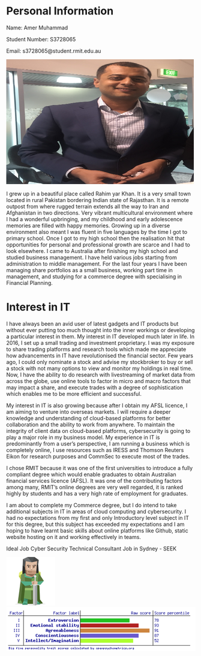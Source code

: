<h1>Personal Information</h1>

<p>Name: Amer Muhammad</p>
  
<p>Student Number: S3728065</p>
  
<p>Email: s3728065@student.rmit.edu.au</p>

<img src="Profile.JPG" width="500" height="333">
                                                
<p>I grew up in a beautiful place called Rahim yar Khan. It is a very small town located in rural Pakistan bordering Indian state of Rajasthan. It is a remote outpost from where rugged terrain extends all the way to Iran and Afghanistan in two directions. Very vibrant multicultural environment where I had a wonderful upbringing, and my childhood and early adolescence memories are filled with happy memories. Growing up in a diverse environment also meant I was fluent in five languages by the time I got to primary school. Once I got to my high school then the realisation hit that opportunities for personal and professional growth are scarce and I had to look elsewhere. I came to Australia after finishing my high school and studied business management. I have held various jobs starting from administration to middle management. For the last four years I have been managing share portfolios as a small business, working part time in management, and studying for a commerce degree with specialising in Financial Planning.</p>

<h1>Interest in IT</h1>

<p>I have always been an avid user of latest gadgets and IT products but without ever putting too much thought into the inner workings or developing a particular interest in them. My interest in IT developed much later in life. In 2016, I set up a small trading and investment proprietary. I was my exposure to share trading platforms and research tools which made me appreciate  how advancements in IT have revolutionised the financial sector. Few years ago, I could only nominate a stock and advise my stockbroker to buy or sell a stock with not many options to view and monitor my holdings in real time.  Now, I have the ability to do research with livestreaming of market data from across the globe, use online tools to factor in micro and macro factors that may impact a share,  and execute trades with a degree of sophistication which enables me to be more efficient and successful.</p>

<p>My interest in IT is also growing because after I obtain my AFSL licence, I am aiming to venture into overseas markets. I will require a deeper knowledge and understanding of cloud-based platforms for better collaboration and the ability to work from anywhere. To maintain the integrity of client data on cloud-based platforms, cybersecurity is going to play a major role in my business model. My experience in IT is predominantly from a user’s perspective, I am running a business which is completely online, I use resources such as IRESS and Thomson Reuters Eikon for research purposes and CommSec to execute most of the trades.</p> 

<p>I chose RMIT because it was one of the first universities to introduce a fully compliant degree which would enable graduates to obtain Australian financial services licence (AFSL). It was one of the contributing factors among many, RMIT’s online degrees are very well regarded, it is ranked highly by students and has a very high rate of employment for graduates.</p>

<p>I am about to complete my Commerce degree, but I do intend to take additional subjects in IT in areas of cloud computing and cybersecurity. I had no expectations from my first and only Introductory level subject in IT for this degree, but this subject has exceeded my expectations and I am hoping to have learnt basic skills about online platforms like Github, static website hosting on it and working effectively in teams.</p>

Ideal Job
Cyber Security Technical Consultant Job in Sydney - SEEK
</title>
</head>
<body>
<img src="Amer.png">
<img src="Big5 .png">
